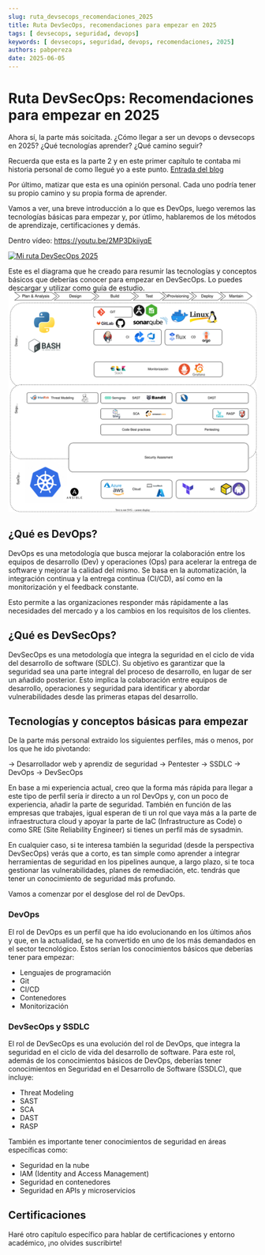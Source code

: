 ```yaml
---
slug: ruta_devsecops_recomendaciones_2025 
title: Ruta DevSecOps, recomendaciones para empezar en 2025 
tags: [ devsecops, seguridad, devops]
keywords: [ devsecops, seguridad, devops, recomendaciones, 2025]
authors: pabpereza
date: 2025-06-05
---
```


# Ruta DevSecOps: Recomendaciones para empezar en 2025
Ahora sí, la parte más soicitada. ¿Cómo llegar a ser un devops o devsecops en 2025? ¿Qué tecnologías aprender? ¿Qué camino seguir?

Recuerda que esta es la parte 2 y en este primer capítulo te contaba mi historia personal de como llegué yo a este punto. [Entrada del blog](../mi_ruta_devsecops_2025/mi_ruta_devsecops_2025.md)

Por último, matizar que esta es una opinión personal. Cada uno podría tener su propio camino y su propia forma de aprender.

Vamos a ver, una breve introducción a lo que es DevOps, luego veremos las tecnologías básicas para empezar y, por útlimo, hablaremos de los métodos de aprendizaje, certificaciones y demás.

Dentro vídeo: https://youtu.be/2MP3DkiiyqE

[![Mi ruta DevSecOps 2025](https://img.youtube.com/vi/2MP3DkiiyqE/maxresdefault.jpg)](https://youtu.be/2MP3DkiiyqE)

<!-- truncate -->


Este es el diagrama que he creado para resumir las tecnologías y conceptos básicos que deberías conocer para empezar en DevSecOps. Lo puedes descargar y utilizar como guía de estudio.
![DevSecOps Roadmap 2025](./devsecops_roadmap_2025.drawio.svg)

## ¿Qué es DevOps?
DevOps es una metodología que busca mejorar la colaboración entre los equipos de desarrollo (Dev) y operaciones (Ops) para acelerar la entrega de software y mejorar la calidad del mismo. Se basa en la automatización, la integración continua y la entrega continua (CI/CD), así como en la monitorización y el feedback constante.

Esto permite a las organizaciones responder más rápidamente a las necesidades del mercado y a los cambios en los requisitos de los clientes.

## ¿Qué es DevSecOps?
DevSecOps es una metodología que integra la seguridad en el ciclo de vida del desarrollo de software (SDLC). Su objetivo es garantizar que la seguridad sea una parte integral del proceso de desarrollo, en lugar de ser un añadido posterior. Esto implica la colaboración entre equipos de desarrollo, operaciones y seguridad para identificar y abordar vulnerabilidades desde las primeras etapas del desarrollo.

## Tecnologías y conceptos básicas para empezar
De la parte más personal extraido los siguientes perfiles, más o menos, por los que he ido pivotando:

-> Desarrollador web y aprendiz de seguridad
-> Pentester
-> SSDLC
-> DevOps
-> DevSecOps

En base a mi experiencia actual, creo que la forma más rápida para llegar a este tipo de perfil sería ir directo a un rol DevOps y, con un poco de experiencia, añadir la parte de seguridad. También en función de las empresas que trabajes, igual esperan de ti un rol que vaya más a la parte de infraestructura cloud y apoyar la parte de IaC (Infrastructure as Code) o como SRE (Site Reliability Engineer) si tienes un perfil más de sysadmin.

En cualquier caso, si te interesa también la seguridad (desde la perspectiva DevSecOps) verás que a corto, es tan simple como aprender a integrar herramientas de seguridad en los pipelines aunque, a largo plazo, si te toca gestionar las vulnerabilidades, planes de remediación, etc. tendrás que tener un conocimiento de seguridad más profundo.

Vamos a comenzar por el desglose del rol de DevOps.

### DevOps
El rol de DevOps es un perfil que ha ido evolucionando en los últimos años y que, en la actualidad, se ha convertido en uno de los más demandados en el sector tecnológico. Estos serían los conocimientos básicos que deberías tener para empezar:
* Lenguajes de programación
* Git
* CI/CD
* Contenedores
* Monitorización

### DevSecOps y SSDLC
El rol de DevSecOps es una evolución del rol de DevOps, que integra la seguridad en el ciclo de vida del desarrollo de software. Para este rol, además de los conocimientos básicos de DevOps, deberías tener conocimientos en Seguridad en el Desarrollo de Software (SSDLC), que incluye:
* Threat Modeling
* SAST
* SCA
* DAST
* RASP

También es importante tener conocimientos de seguridad en áreas específicas como:
* Seguridad en la nube
* IAM (Identity and Access Management)
* Seguridad en contenedores
* Seguridad en APIs y microservicios



## Certificaciones
Haré otro capítulo específico para hablar de certificaciones y entorno académico, ¡no olvides suscribirte!